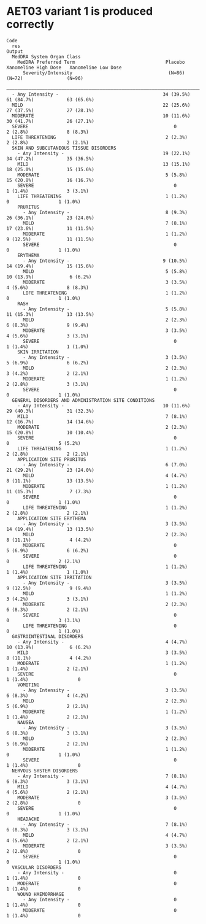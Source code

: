 # AET03 variant 1 is produced correctly

    Code
      res
    Output
      MedDRA System Organ Class                                                                                     
        MedDRA Preferred Term                                 Placebo     Xanomeline High Dose   Xanomeline Low Dose
          Severity/Intensity                                   (N=86)            (N=72)                (N=96)       
      ——————————————————————————————————————————————————————————————————————————————————————————————————————————————
      - Any Intensity -                                      34 (39.5%)        61 (84.7%)            63 (65.6%)     
      MILD                                                   22 (25.6%)        27 (37.5%)            27 (28.1%)     
      MODERATE                                               10 (11.6%)        30 (41.7%)            26 (27.1%)     
      SEVERE                                                     0              2 (2.8%)              8 (8.3%)      
      LIFE THREATENING                                        2 (2.3%)          2 (2.8%)              2 (2.1%)      
      SKIN AND SUBCUTANEOUS TISSUE DISORDERS                                                                        
        - Any Intensity -                                    19 (22.1%)        34 (47.2%)            35 (36.5%)     
        MILD                                                 13 (15.1%)        18 (25.0%)            15 (15.6%)     
        MODERATE                                              5 (5.8%)         15 (20.8%)            16 (16.7%)     
        SEVERE                                                   0              1 (1.4%)              3 (3.1%)      
        LIFE THREATENING                                      1 (1.2%)             0                  1 (1.0%)      
        PRURITUS                                                                                                    
          - Any Intensity -                                   8 (9.3%)         26 (36.1%)            23 (24.0%)     
          MILD                                                7 (8.1%)         17 (23.6%)            11 (11.5%)     
          MODERATE                                            1 (1.2%)         9 (12.5%)             11 (11.5%)     
          SEVERE                                                 0                 0                  1 (1.0%)      
        ERYTHEMA                                                                                                    
          - Any Intensity -                                  9 (10.5%)         14 (19.4%)            15 (15.6%)     
          MILD                                                5 (5.8%)         10 (13.9%)             6 (6.2%)      
          MODERATE                                            3 (3.5%)          4 (5.6%)              8 (8.3%)      
          LIFE THREATENING                                    1 (1.2%)             0                  1 (1.0%)      
        RASH                                                                                                        
          - Any Intensity -                                   5 (5.8%)         11 (15.3%)            13 (13.5%)     
          MILD                                                2 (2.3%)          6 (8.3%)              9 (9.4%)      
          MODERATE                                            3 (3.5%)          4 (5.6%)              3 (3.1%)      
          SEVERE                                                 0              1 (1.4%)              1 (1.0%)      
        SKIN IRRITATION                                                                                             
          - Any Intensity -                                   3 (3.5%)          5 (6.9%)              6 (6.2%)      
          MILD                                                2 (2.3%)          3 (4.2%)              2 (2.1%)      
          MODERATE                                            1 (1.2%)          2 (2.8%)              3 (3.1%)      
          SEVERE                                                 0                 0                  1 (1.0%)      
      GENERAL DISORDERS AND ADMINISTRATION SITE CONDITIONS                                                          
        - Any Intensity -                                    10 (11.6%)        29 (40.3%)            31 (32.3%)     
        MILD                                                  7 (8.1%)         12 (16.7%)            14 (14.6%)     
        MODERATE                                              2 (2.3%)         15 (20.8%)            10 (10.4%)     
        SEVERE                                                   0                 0                  5 (5.2%)      
        LIFE THREATENING                                      1 (1.2%)          2 (2.8%)              2 (2.1%)      
        APPLICATION SITE PRURITUS                                                                                   
          - Any Intensity -                                   6 (7.0%)         21 (29.2%)            23 (24.0%)     
          MILD                                                4 (4.7%)         8 (11.1%)             13 (13.5%)     
          MODERATE                                            1 (1.2%)         11 (15.3%)             7 (7.3%)      
          SEVERE                                                 0                 0                  1 (1.0%)      
          LIFE THREATENING                                    1 (1.2%)          2 (2.8%)              2 (2.1%)      
        APPLICATION SITE ERYTHEMA                                                                                   
          - Any Intensity -                                   3 (3.5%)         14 (19.4%)            13 (13.5%)     
          MILD                                                2 (2.3%)         8 (11.1%)              4 (4.2%)      
          MODERATE                                               0              5 (6.9%)              6 (6.2%)      
          SEVERE                                                 0                 0                  2 (2.1%)      
          LIFE THREATENING                                    1 (1.2%)          1 (1.4%)              1 (1.0%)      
        APPLICATION SITE IRRITATION                                                                                 
          - Any Intensity -                                   3 (3.5%)         9 (12.5%)              9 (9.4%)      
          MILD                                                1 (1.2%)          3 (4.2%)              3 (3.1%)      
          MODERATE                                            2 (2.3%)          6 (8.3%)              2 (2.1%)      
          SEVERE                                                 0                 0                  3 (3.1%)      
          LIFE THREATENING                                       0                 0                  1 (1.0%)      
      GASTROINTESTINAL DISORDERS                                                                                    
        - Any Intensity -                                     4 (4.7%)         10 (13.9%)             6 (6.2%)      
        MILD                                                  3 (3.5%)         8 (11.1%)              4 (4.2%)      
        MODERATE                                              1 (1.2%)          1 (1.4%)              2 (2.1%)      
        SEVERE                                                   0              1 (1.4%)                  0         
        VOMITING                                                                                                    
          - Any Intensity -                                   3 (3.5%)          6 (8.3%)              4 (4.2%)      
          MILD                                                2 (2.3%)          5 (6.9%)              2 (2.1%)      
          MODERATE                                            1 (1.2%)          1 (1.4%)              2 (2.1%)      
        NAUSEA                                                                                                      
          - Any Intensity -                                   3 (3.5%)          6 (8.3%)              3 (3.1%)      
          MILD                                                2 (2.3%)          5 (6.9%)              2 (2.1%)      
          MODERATE                                            1 (1.2%)             0                  1 (1.0%)      
          SEVERE                                                 0              1 (1.4%)                  0         
      NERVOUS SYSTEM DISORDERS                                                                                      
        - Any Intensity -                                     7 (8.1%)          6 (8.3%)              3 (3.1%)      
        MILD                                                  4 (4.7%)          4 (5.6%)              2 (2.1%)      
        MODERATE                                              3 (3.5%)          2 (2.8%)                  0         
        SEVERE                                                   0                 0                  1 (1.0%)      
        HEADACHE                                                                                                    
          - Any Intensity -                                   7 (8.1%)          6 (8.3%)              3 (3.1%)      
          MILD                                                4 (4.7%)          4 (5.6%)              2 (2.1%)      
          MODERATE                                            3 (3.5%)          2 (2.8%)                  0         
          SEVERE                                                 0                 0                  1 (1.0%)      
      VASCULAR DISORDERS                                                                                            
        - Any Intensity -                                        0              1 (1.4%)                  0         
        MODERATE                                                 0              1 (1.4%)                  0         
        WOUND HAEMORRHAGE                                                                                           
          - Any Intensity -                                      0              1 (1.4%)                  0         
          MODERATE                                               0              1 (1.4%)                  0         

